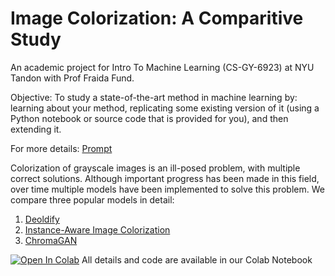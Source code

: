 # Image Colorization: A Comparitive Study


An academic project for Intro To Machine Learning (CS-GY-6923) at NYU Tandon with Prof Fraida Fund.

Objective: To study a state-of-the-art method in machine learning by: learning about your method, replicating some existing version of it (using a Python notebook or source code that is provided for you), and then extending it.

For more details: [Prompt](https://github.com/guptaviha/ML-Image-Colorization-Study/blob/main/Project_Prompt.pdf)

Colorization of grayscale images is an ill-posed problem, with multiple correct solutions. Although important progress has been made in this field, over time multiple models have been implemented to solve this problem. We compare three popular models in detail:

1. [Deoldify](https://github.com/jantic/DeOldify)
2. [Instance-Aware Image Colorization](https://github.com/ericsujw/InstColorization)
3. [ChromaGAN](https://github.com/pvitoria/ChromaGAN)


[![Open In Colab](https://colab.research.google.com/assets/colab-badge.svg)](https://colab.research.google.com/github/guptaviha/ML-Image-Colorization-Study/blob/main/Comparison_of_Colorization_Models.ipynb) All details and code are available in our Colab Notebook



